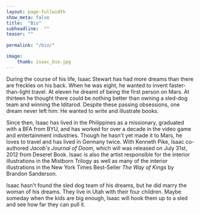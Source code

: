 ```yaml
---
layout: page-fullwidth
show_meta: false
title:  "Bio"
subheadline:  ""
teaser: ""
   
permalink: "/bio/"

image:
    thumb: isaac_bio.jpg
---
```

During the course of his life, Isaac Stewart has had more dreams than there are freckles on his back. When he was eight, he wanted to invent faster-than-light travel. At eleven he dreamt of being the first person on Mars. At thirteen he thought there could be nothing better than owning a sled-dog team and winning the Iditarod. Despite these passing obsessions, one dream never left him: He wanted to write and illustrate books.

Since then, Isaac has lived in the Philippines as a missionary, graduated with a BFA from BYU, and has worked for over a decade in the video game and entertainment industries. Though he hasn't yet made it to Mars, he loves to travel and has lived in Germany twice. With Kenneth Pike, Isaac co-authored _Jacob's Journal of Doom_, which will was released on July 31st, 2012 from Deseret Book. Isaac is also the artist responsible for the interior illustrations in the Mistborn Trilogy as well as many of the interior illustrations in the New York Times Best-Seller _The Way of Kings_ by Brandon Sanderson.

Isaac hasn't found the sled dog team of his dreams, but he did marry the woman of his dreams. They live in Utah with their four children. Maybe someday when the kids are big enough, Isaac will hook them up to a sled and see how far they can pull it.
